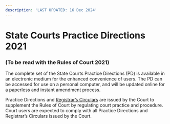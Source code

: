 ```yaml
---
description: 'LAST UPDATED: 16 Dec 2024'
---
```


# State Courts Practice Directions 2021

### (To be read with the Rules of Court 2021)

The complete set of the State Courts Practice Directions (PD) is available in an electronic medium for the enhanced convenience of users. The PD can be accessed for use on a personal computer, and will be updated online for a paperless and instant amendment process.

Practice Directions and [Registrar’s Circulars](https://www.judiciary.gov.sg/news-and-resources/registrar's-circulars) are issued by the Court to supplement the Rules of Court by regulating court practice and procedure. Court users are expected to comply with all Practice Directions and Registrar’s Circulars issued by the Court.
